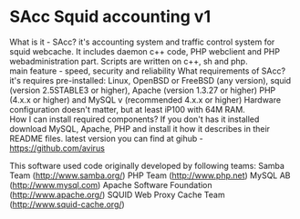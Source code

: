SAcc Squid accounting v1
=====

What is it - SAcc? 
   it's accounting system and traffic control system for squid webcache. 
   It includes daemon c++ code, PHP webclient and PHP webadministration part. 
   Scripts are written on c++, sh and php.  
   main feature - speed, security and reliability
What requirements of SAcc? 
   it's requires pre-installed:
    Linux, OpenBSD or FreeBSD (any version),
    squid (version 2.5STABLE3 or higher), 
    Apache (version 1.3.27 or higher)
    PHP (4.x.x or higher) 
    and MySQL v (recommended 4.x.x or higher)
Hardware configuration doesn't matter, but at least iP100 with 64M RAM.  
How I can install required components? 
   If you don't has it installed download MySQL, Apache, PHP and install
   it how it describes in their README files.
latest version you can find at gihub - https://github.com/avirus

This software used code originally developed by following teams:
Samba Team (http://www.samba.org/)
PHP Team (http://www.php.net)
MySQL AB (http://www.mysql.com)
Apache Software Foundation (http://www.apache.org/)
SQUID Web Proxy Cache Team (http://www.squid-cache.org/)

